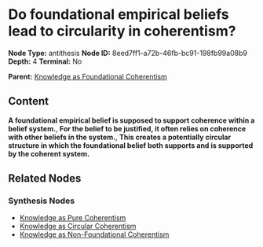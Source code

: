# Do foundational empirical beliefs lead to circularity in coherentism?

**Node Type:** antithesis
**Node ID:** 8eed7ff1-a72b-46fb-bc91-198fb99a08b9
**Depth:** 4
**Terminal:** No

**Parent:** [Knowledge as Foundational Coherentism](knowledge-as-foundational-coherentism-synthesis-3f4dc615-d6ea-4f76-af5b-cd12d5fee831.md)

## Content

**A foundational empirical belief is supposed to support coherence within a belief system.**, **For the belief to be justified, it often relies on coherence with other beliefs in the system.**, **This creates a potentially circular structure in which the foundational belief both supports and is supported by the coherent system.**

## Related Nodes

### Synthesis Nodes

- [Knowledge as Pure Coherentism](knowledge-as-pure-coherentism-synthesis-14ce9f78-0b60-4ead-93c5-46766a38f447.md)
- [Knowledge as Circular Coherentism](knowledge-as-circular-coherentism-synthesis-158ac0c4-6142-4566-9d96-b48093cdde9b.md)
- [Knowledge as Non-Foundational Coherentism](knowledge-as-non-foundational-coherentism-synthesis-efd9ec02-2f1d-4f34-821c-1966e57db46c.md)
